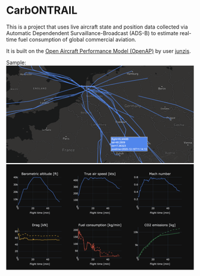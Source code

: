 # CarbONTRAIL

This is a project that uses live aircraft state and position data collected via Automatic Dependendent Survaillance-Broadcast (ADS-B) to estimate real-time fuel consumption of global commercial aviation.

It is built on the [Open Aircraft Performance Model (OpenAP)](https://github.com/junzis/openap) by user [junzis](github.com/junzis). 

Sample:
![](https://github.com/kwdseymour/CarbONTRAIL/blob/main/gfx/map_view.png)
![](https://github.com/kwdseymour/CarbONTRAIL/blob/main/gfx/time_series.png)
